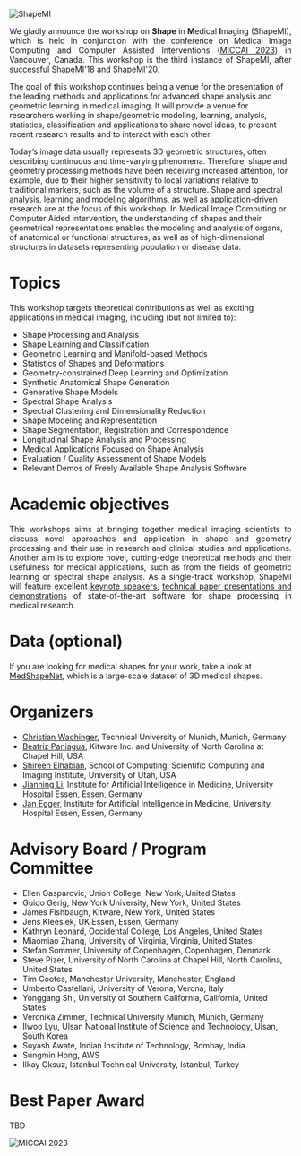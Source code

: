 ![ShapeMI](images/LogoShapeMI.png "ShapeMI MICCAI 2023: 3rd Workshop on Shape in Medical Imaging")

<p align="justify"> We gladly announce the workshop on <span style="font-weight:bold">Shape</span> in <span style="font-weight:bold">M</span>edical <span style="font-weight:bold">I</span>maging (ShapeMI), which is held in conjunction with the conference on Medical Image Computing and Computer Assisted Interventions (<a href="https://conferences.miccai.org/2023/en/" target="_blank">MICCAI 2023</a>) in Vancouver, Canada. This workshop is the third instance of ShapeMI, after successful <a href="https://sesami.github.io/shapemi2018/" target="_blank">ShapeMI'18</a> and <a href="https://sesami.github.io/shapemi2010/" target="_blank">ShapeMI'20</a>.

The goal of this workshop continues being a venue for the presentation of the leading methods and applications for advanced shape analysis and geometric learning in medical imaging. It will provide a venue for researchers working in shape/geometric modeling, learning, analysis, statistics, classification and applications to share novel ideas, to present recent research results and to interact with each other.

Today’s image data usually represents 3D geometric structures, often describing continuous and time-varying phenomena. Therefore, shape and geometry processing methods have been receiving increased attention, for example, due to their higher sensitivity to local variations relative to traditional markers, such as the volume of a structure. Shape and spectral analysis, learning and modeling algorithms, as well as application-driven research are at the focus of this workshop. In Medical Image Computing or Computer Aided Intervention, the understanding of shapes and their geometrical representations enables the modeling and analysis of organs, of anatomical or functional structures, as well as of high-dimensional structures in datasets representing population or disease data.
 </p>

# Topics
This workshop targets theoretical contributions as well as exciting applications in medical imaging, including (but not limited to):

- Shape Processing and Analysis
- Shape Learning and Classification
- Geometric Learning and Manifold-based Methods
- Statistics of Shapes and Deformations
- Geometry-constrained Deep Learning and Optimization
- Synthetic Anatomical Shape Generation
- Generative Shape Models
- Spectral Shape Analysis
- Spectral Clustering and Dimensionality Reduction
- Shape Modeling and Representation
- Shape Segmentation, Registration and Correspondence
- Longitudinal Shape Analysis and Processing
- Medical Applications Focused on Shape Analysis
- Evaluation / Quality Assessment of Shape Models
- Relevant Demos of Freely Available Shape Analysis Software

# Academic objectives
<p align="justify"> This workshops aims at bringing together medical imaging scientists to discuss novel approaches and application in shape and geometry processing and their use in research and clinical studies and applications. Another aim is to explore novel, cutting-edge theoretical methods and their usefulness for medical applications, such as from the fields of geometric learning or spectral shape analysis. As a single-track workshop, ShapeMI will feature excellent <a href="https://shapemi.github.io/keynotes/">keynote speakers</a>, <a href="https://shapemi.github.io/submission/">technical paper presentations and demonstrations</a> of state-of-the-art software for shape processing in medical research. </p>

# Data (optional)
If you are looking for medical shapes for your work, take a look at <a href="https://medshapenet.ikim.nrw/">MedShapeNet</a>, which is a large-scale dataset of 3D medical shapes.

# Organizers
- [Christian Wachinger](http://wachinger.devweb.mwn.de/people/), Technical University of Munich, Munich, Germany
- [Beatriz Paniagua](https://www.kitware.com/beatriz-paniagua/), Kitware Inc. and University of North Carolina at Chapel Hill, USA
- [Shireen Elhabian](http://www.sci.utah.edu/~shireen/), School of Computing, Scientific Computing and Imaging Institute, University of Utah, USA
- [Jianning Li](https://scholar.google.com/citations?user=qPPTM_AAAAAJ&hl=en&authuser=2), Institute for Artificial Intelligence in Medicine, University Hospital Essen, Essen, Germany
- [Jan Egger](http://www.janegger.de/), Institute for Artificial Intelligence in Medicine, University Hospital Essen, Essen, Germany

# Advisory Board / Program Committee

- Ellen Gasparovic, Union College, New York, United States
- Guido Gerig, New York University, New York, United States 
- James Fishbaugh, Kitware, New York, United States
- Jens Kleesiek, UK Essen, Essen, Germany
- Kathryn Leonard, Occidental College, Los Angeles, United States
- Miaomiao Zhang, University of Virginia, Virginia, United States 
- Stefan Sommer, University of Copenhagen, Copenhagen, Denmark
- Steve Pizer, University of North Carolina at Chapel Hill, North Carolina, United States
- Tim Cootes, Manchester University, Manchester, England
- Umberto Castellani, University of Verona, Verona, Italy
- Yonggang Shi, University of Southern California, California, United States
- Veronika Zimmer, Technical University Munich, Munich, Germany
- Ilwoo Lyu, Ulsan National Institute of Science and Technology, Ulsan, South Korea
- Suyash Awate, Indian Institute of Technology, Bombay, India
- Sungmin Hong, AWS
- Ilkay Oksuz, Istanbul Technical University, Istanbul, Turkey



# Best Paper Award

TBD

![MICCAI 2023](images/miccai2023-logo.png "26th International Conference on Medical Image Computing and Computer Assisted Intervention, MICCAI 2023")


